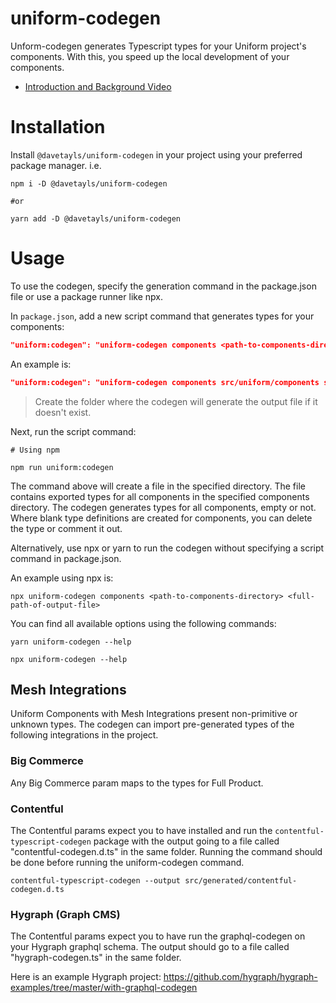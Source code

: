 # uniform-codegen
Unform-codegen generates Typescript types for your Uniform project's components. With this, you speed up the local development of your components.

* [Introduction and Background Video](https://davetayls.me/blog/2022-11-03-uniform-codegen-project)

# Installation

Install `@davetayls/uniform-codegen` in your project using your preferred package manager. i.e.

```shell
npm i -D @davetayls/uniform-codegen

#or

yarn add -D @davetayls/uniform-codegen
```

# Usage
To use the codegen, specify the generation command in the package.json file or use a package runner like npx.

In `package.json`, add a new script command that generates types for your components:

```json
"uniform:codegen": "uniform-codegen components <path-to-components-directory> <full-path-of-output-file>"
```

An example is:

```json
"uniform:codegen": "uniform-codegen components src/uniform/components src/generated/uniform-codegen-components.ts"
```

> Create the folder where the codegen will generate the output file if it doesn't exist.

Next, run the script command:

```shell
# Using npm

npm run uniform:codegen
```

The command above will create a file in the specified directory. The file contains exported types for all components in the specified components directory.
The codegen generates types for all components, empty or not. Where blank type definitions are created for components, you can delete the type or comment it out. 

Alternatively, use npx or yarn to run the codegen without specifying a script command in package.json.

An example using npx is:

```shell
npx uniform-codegen components <path-to-components-directory> <full-path-of-output-file>
```

You can find all available options using the following commands:

```shell
yarn uniform-codegen --help
```

```shell
npx uniform-codegen --help
```

## Mesh Integrations
Uniform Components with Mesh Integrations present non-primitive or unknown types. The codegen can import pre-generated types of the following integrations in the project.

### Big Commerce

Any Big Commerce param maps to the types for Full Product.

### Contentful

The Contentful params expect you to have installed and run the `contentful-typescript-codegen` package with the output going to a file called "contentful-codegen.d.ts" in the same folder. Running the command should be done before running the uniform-codegen command.

```shell
contentful-typescript-codegen --output src/generated/contentful-codegen.d.ts
```

### Hygraph (Graph CMS)

The Contentful params expect you to have run the graphql-codegen on your Hygraph graphql schema. The output should go to a file called "hygraph-codegen.ts" in the same folder.

Here is an example Hygraph project:
https://github.com/hygraph/hygraph-examples/tree/master/with-graphql-codegen
